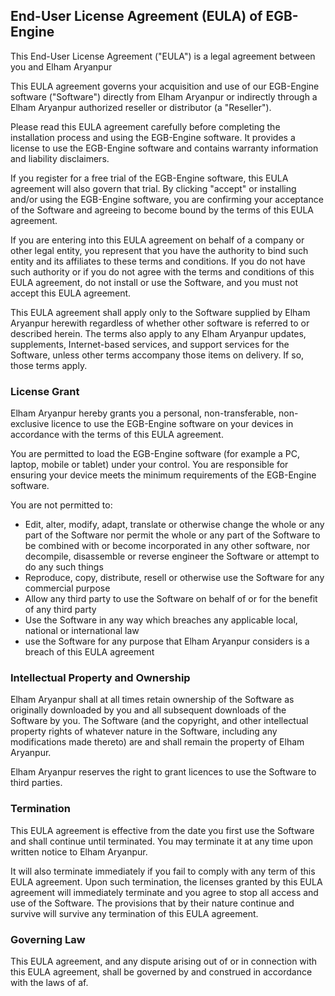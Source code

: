 ## End-User License Agreement (EULA) of <span class="app_name">EGB-Engine</span>

This End-User License Agreement ("EULA") is a legal agreement between you and <span class="company_name">Elham Aryanpur</span>

This EULA agreement governs your acquisition and use of our <span class="app_name">EGB-Engine</span> software ("Software") directly from <span class="company_name">Elham Aryanpur</span> or indirectly through a <span class="company_name">Elham Aryanpur</span> authorized reseller or distributor (a "Reseller").

Please read this EULA agreement carefully before completing the installation process and using the <span class="app_name">EGB-Engine</span> software. It provides a license to use the <span class="app_name">EGB-Engine</span> software and contains warranty information and liability disclaimers.

If you register for a free trial of the <span class="app_name">EGB-Engine</span> software, this EULA agreement will also govern that trial. By clicking "accept" or installing and/or using the <span class="app_name">EGB-Engine</span> software, you are confirming your acceptance of the Software and agreeing to become bound by the terms of this EULA agreement.

If you are entering into this EULA agreement on behalf of a company or other legal entity, you represent that you have the authority to bind such entity and its affiliates to these terms and conditions. If you do not have such authority or if you do not agree with the terms and conditions of this EULA agreement, do not install or use the Software, and you must not accept this EULA agreement.

This EULA agreement shall apply only to the Software supplied by <span class="company_name">Elham Aryanpur</span> herewith regardless of whether other software is referred to or described herein. The terms also apply to any <span class="company_name">Elham Aryanpur</span> updates, supplements, Internet-based services, and support services for the Software, unless other terms accompany those items on delivery. If so, those terms apply.

### License Grant

<span class="company_name">Elham Aryanpur</span> hereby grants you a personal, non-transferable, non-exclusive licence to use the <span class="app_name">EGB-Engine</span> software on your devices in accordance with the terms of this EULA agreement.

You are permitted to load the <span class="app_name">EGB-Engine</span> software (for example a PC, laptop, mobile or tablet) under your control. You are responsible for ensuring your device meets the minimum requirements of the <span class="app_name">EGB-Engine</span> software.

You are not permitted to:

*   Edit, alter, modify, adapt, translate or otherwise change the whole or any part of the Software nor permit the whole or any part of the Software to be combined with or become incorporated in any other software, nor decompile, disassemble or reverse engineer the Software or attempt to do any such things
*   Reproduce, copy, distribute, resell or otherwise use the Software for any commercial purpose
*   Allow any third party to use the Software on behalf of or for the benefit of any third party
*   Use the Software in any way which breaches any applicable local, national or international law
*   use the Software for any purpose that <span class="company_name">Elham Aryanpur</span> considers is a breach of this EULA agreement

### Intellectual Property and Ownership

<span class="company_name">Elham Aryanpur</span> shall at all times retain ownership of the Software as originally downloaded by you and all subsequent downloads of the Software by you. The Software (and the copyright, and other intellectual property rights of whatever nature in the Software, including any modifications made thereto) are and shall remain the property of <span class="company_name">Elham Aryanpur</span>.

<span class="company_name">Elham Aryanpur</span> reserves the right to grant licences to use the Software to third parties.

### Termination

This EULA agreement is effective from the date you first use the Software and shall continue until terminated. You may terminate it at any time upon written notice to <span class="company_name">Elham Aryanpur</span>.

It will also terminate immediately if you fail to comply with any term of this EULA agreement. Upon such termination, the licenses granted by this EULA agreement will immediately terminate and you agree to stop all access and use of the Software. The provisions that by their nature continue and survive will survive any termination of this EULA agreement.

### Governing Law

This EULA agreement, and any dispute arising out of or in connection with this EULA agreement, shall be governed by and construed in accordance with the laws of <span class="country">af</span>.
